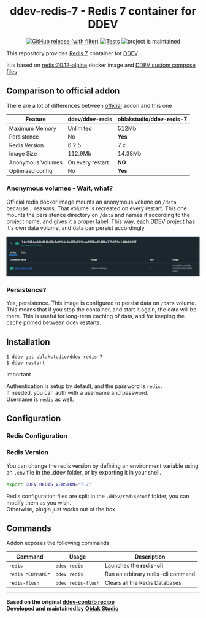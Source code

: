 <div align="center">

# ddev-redis-7 - Redis 7 container for DDEV

[![GitHub release (with filter)](https://img.shields.io/github/v/release/oblakstudio/ddev-redis-7)](https://github.com/oblakstudio/ddev-redis-7/releases)
[![Tests](https://github.com/oblakstudio/ddev-redis-7/actions/workflows/cron_tests.yml/badge.svg)](https://github.com/oblakstudio/ddev-redis-7/actions/workflows/cron_tests.yml)
![project is maintained](https://img.shields.io/maintenance/yes/2024.svg)

</div>

This repository provides [Redis 7](https://redis.com) container for [DDEV](https://ddev.readthedocs.io/).

It is based on [redis:7.0.12-alpine](https://hub.docker.com/layers/library/redis/7.0.12-alpine/images/sha256-336ff85d67e89689913130cd7334d5eb67783d0e94362c6ce76314161aa1f0fd?context=explore) docker image and [DDEV custom compose files](https://ddev.readthedocs.io/en/stable/users/extend/custom-compose-files/)

## Comparison to official addon

There are a lot of differences between [official](https://github.com/ddev/ddev-redis) addon and this one

| Feature           | ddev/ddev-redis  | oblakstudio/ddev-redis-7 |
| ----------------- | ---------------- | ------------------------ |
| Maximum Memory    | Unlimited        | 512Mb                    |
| Persistence       | No               | **Yes**                  |
| Redis Version     | 6.2.5            | 7.x                      |
| Image Size        | 112.9Mb          | 14.38Mb                  |
| Anonymous Volumes | On every restart | **NO**                   |
| Optimized config  | No               | **Yes**                  |

### Anonymous volumes - Wait, what?

Official redis docker image mounts an anonymous volume on `/data` because... reasons. That volume is recreated on every restart. This one mounts the persistence directory on `/data` and names it according to the project name, and gives it a proper label. This way, each DDEV project has it's own data volume, and data can persist accordingly

![Anonymous volume in action](images/anon-volume.jpg)

### Persistence?

Yes, persistence. This image is configured to persist data on `/data` volume. This means that if you stop the container, and start it again, the data will be there. This is useful for long-term caching of data, and for keeping the cache primed between ddev restarts.

## Installation

```
$ ddev get oblakstudio/ddev-redis-7
$ ddev restart
```

> [!IMPORTANT]  
> Authentication is setup by default, and the password is `redis`.  
> If needed, you can auth with a username and password.  
> Username is `redis` as well.


## Configuration

### Redis Configuration

### Redis Version
You can change the redis version by defining an environment variable using an `.env` file in the .ddev folder, or by exporting it in your shell.

```bash
export DDEV_REDIS_VERSION="7.2"
```

Redis configuration files are split in the `.ddev/redis/conf` folder, you can modify them as you wish.  
Otherwise, plugin just works out of the box.


## Commands

Addon exposes the following commands

| Command           | Usage              | Description                        |
| ----------------- | ------------------ | ---------------------------------- |
| `redis`           | `ddev redis`       | Launches the **redis-cli**         |
| `redis *COMMAND*` | `ddev redis`       | Run an arbitrary redis-cli command |
| `redis-flush`     | `ddev redis-flush` | Clears all the Redis Databases     |
___

**Based on the original [ddev-contrib recipe](https://github.com/ddev/ddev-contrib/tree/master/docker-compose-services/mongodb)**  
**Developed and maintained by [Oblak Studio](https://github.com/oblakstudio)**
